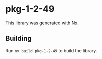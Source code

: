 # pkg-1-2-49

This library was generated with [Nx](https://nx.dev).

## Building

Run `nx build pkg-1-2-49` to build the library.

